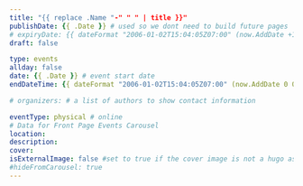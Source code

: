 ```yaml
---
title: "{{ replace .Name "-" " " | title }}"
publishDate: {{ .Date }} # used so we dont need to build future pages
# expiryDate: {{ dateFormat "2006-01-02T15:04:05Z07:00" (now.AddDate +1 0 0) }} # expire date, uncomment if you want old events to stop being published
draft: false

type: events
allday: false
date: {{ .Date }} # event start date
endDateTime: {{ dateFormat "2006-01-02T15:04:05Z07:00" (now.AddDate 0 0 +1) }} # event end date

# organizers: # a list of authors to show contact information

eventType: physical # online
# Data for Front Page Events Carousel
location:
description:
cover: 
isExternalImage: false #set to true if the cover image is not a hugo asset/page resource
#hideFromCarousel: true
---
```


<!--more-->